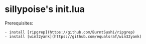 # sillypoise's init.lua

Prerequisites:

    - install [ripgrep](https://github.com/BurntSushi/ripgrep)
    - install [win32yank](https://github.com/equalsraf/win32yank)
